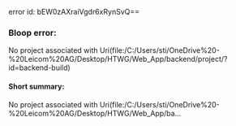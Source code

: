 error id: bEW0zAXraiVgdr6xRynSvQ==
### Bloop error:

No project associated with Uri(file:/C:/Users/sti/OneDrive%20-%20Leicom%20AG/Desktop/HTWG/Web_App/backend/project/?id=backend-build)
#### Short summary: 

No project associated with Uri(file:/C:/Users/sti/OneDrive%20-%20Leicom%20AG/Desktop/HTWG/Web_App/ba...